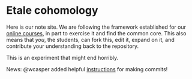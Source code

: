Etale cohomology
================

Here is our note site. We are following the framework established for our [online courses](maxlieblich.github.io/math126), in part to exercise it and find the common core. This also means that *you*, the students, can fork this, edit it, expand on it, and contribute your understanding back to the repository.

This is an experiment that might end horribly.

News: @wcasper added helpful [instructions](instructions.md) for making commits!
